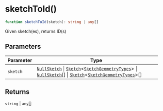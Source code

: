 # sketchToId()

```ts
function sketchToId(sketch): string | any[]
```

Given sketch(es), returns ID(s)

## Parameters

| Parameter | Type |
| ------ | ------ |
| `sketch` | [`NullSketch`](../interfaces/NullSketch.md) \| [`Sketch`](../interfaces/Sketch.md)\<[`SketchGeometryTypes`](../type-aliases/SketchGeometryTypes.md)\> \| [`NullSketch`](../interfaces/NullSketch.md)[] \| [`Sketch`](../interfaces/Sketch.md)\<[`SketchGeometryTypes`](../type-aliases/SketchGeometryTypes.md)\>[] |

## Returns

`string` \| `any`[]
